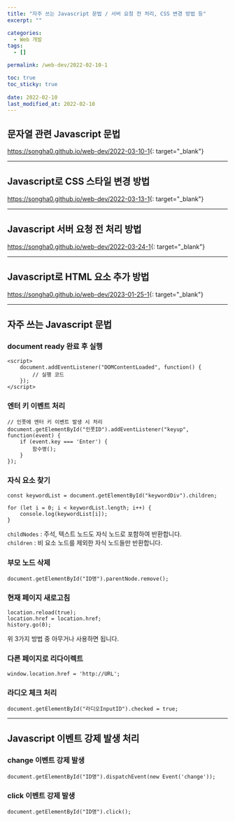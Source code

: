 ```yaml
---
title: "자주 쓰는 Javascript 문법 / 서버 요청 전 처리, CSS 변경 방법 등"
excerpt: ""

categories:
  - Web 개발
tags:
  - []

permalink: /web-dev/2022-02-10-1

toc: true
toc_sticky: true
 
date: 2022-02-10
last_modified_at: 2022-02-10
---
```


## 문자열 관련 Javascript 문법
<https://songha0.github.io/web-dev/2022-03-10-1>{: target="_blank"}

---

## Javascript로 CSS 스타일 변경 방법
<https://songha0.github.io/web-dev/2022-03-13-1>{: target="_blank"}

---

## Javascript 서버 요청 전 처리 방법
<https://songha0.github.io/web-dev/2022-03-24-1>{: target="_blank"}

---

## Javascript로 HTML 요소 추가 방법
<https://songha0.github.io/web-dev/2023-01-25-1>{: target="_blank"}

---

## 자주 쓰는 Javascript 문법

### document ready 완료 후 실행
```
<script>
    document.addEventListener("DOMContentLoaded", function() {
        // 실행 코드
    });
</script>
```

### 엔터 키 이벤트 처리
```
// 인풋에 엔터 키 이벤트 발생 시 처리
document.getElementById("인풋ID").addEventListener("keyup", function(event) {
    if (event.key === 'Enter') {
        함수명();
    }
});
```

### 자식 요소 찾기
```
const keywordList = document.getElementById("keywordDiv").children;

for (let i = 0; i < keywordList.length; i++) {
    console.log(keywordList[i]);
}
```
`childNodes` : 주석, 텍스트 노드도 자식 노드로 포함하여 반환합니다.  
`children` : 비 요소 노드를 제외한 자식 노드들만 반환합니다.

### 부모 노드 삭제
```
document.getElementById("ID명").parentNode.remove();
```

### 현재 페이지 새로고침
```
location.reload(true);
location.href = location.href;
history.go(0);
```
위 3가지 방법 중 아무거나 사용하면 됩니다.

### 다른 페이지로 리다이렉트
```
window.location.href = 'http://URL';
```

### 라디오 체크 처리
```
document.getElementById("라디오InputID").checked = true;
```

---

## Javascript 이벤트 강제 발생 처리

### change 이벤트 강제 발생
```
document.getElementById("ID명").dispatchEvent(new Event('change'));
```

### click 이벤트 강제 발생
```
document.getElementById("ID명").click();
```
